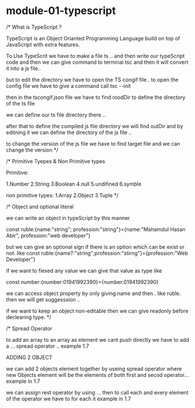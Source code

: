 # module-01-typescript


/* What is TypeScript ?

TypeScript is an Object Orianted Programming Language
build on top of JavaScript with extra features.



To Use TypeScrit we have to make a file ts .. and then write our typeScript code and then we can 
give command to terminal tsc and then it will convert it into a js file..


but to edit the directory we have to open the TS congif file.. 
to open the config file we have to give a command call tsc --init

then in the tscongif.json file we have to find roodDir to define the directory of the ts file

we can define our ts file directory there ..

after that to define the compiled js file directory we will find outDir and by editning it we 
can define the directory of the js file .. 

to change the version of the js file we have to find target file and we can change the version
*/


/* Primitive Tyepes & Non Primitive types 

Primitive:

1.Number
2.String
3.Boolean
4.null
5.undifined
6.symble



non primitive types:
1.Array
2.Object
3.Tuple
 */


/* Object and optional literal


we can write an object in typeScript by this manner

const ruble:{name:"string"; profession:"string"}={name:"Mahamdul Hasan Abir", profession:"web developer"}

but we can give an optional sign if there is an option which can be exist or not.
like const ruble:{name?:"string";profession:"stirng"}={profession:"Web Developer"}


if we want to fiexed any value we can give that value as type like

const number:{number:01941992390}={number:01941992390}

we can access object property by only giving name and then . 
like ruble. then we will get suggesssion .. 

if we want to keep an object non-editable then we can give readonly before declearing type.
*/

/* Spread Operator


to add an array to an array as element we cant push directly 
we have to add a ... spread operator  .. example 1.7



ADDING 2 OBJECT

we can add 2 objects element together by useing spread operator
where new Objects element will be the elements of both first and secod operator... example in 1.7



we can assign rest operator by using ... then to call each and every element of the operator we have to for each it 
example in 1.7
